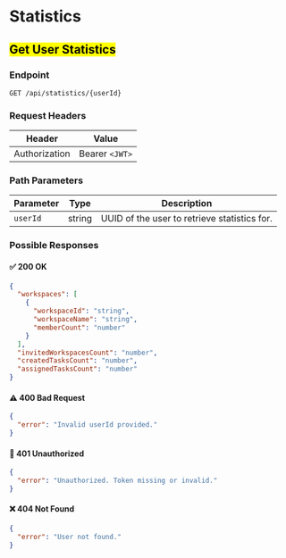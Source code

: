 # Statistics

## <mark>Get User Statistics</mark>

### **Endpoint**

```http
GET /api/statistics/{userId}
```

### **Request Headers**

| Header        | Value          |
| ------------- | -------------- |
| Authorization | Bearer `<JWT>` |

### **Path Parameters**

| Parameter | Type   | Description                     |
| --------- | ------ | ------------------------------- |
| `userId`  | string | UUID of the user to retrieve statistics for. |

### **Possible Responses**

#### ✅ 200 OK

```json
{
  "workspaces": [
    {
      "workspaceId": "string",
      "workspaceName": "string",
      "memberCount": "number"
    }
  ],
  "invitedWorkspacesCount": "number",
  "createdTasksCount": "number",
  "assignedTasksCount": "number"
}
```

#### ⚠️ 400 Bad Request

```json
{
  "error": "Invalid userId provided."
}
```

#### 🔐 401 Unauthorized

```json
{
  "error": "Unauthorized. Token missing or invalid."
}
```

#### ❌ 404 Not Found

```json
{
  "error": "User not found."
}
```